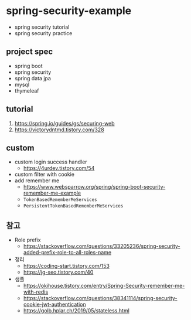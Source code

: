 # spring-security-example

* spring security tutorial
* spring security practice

## project spec

* spring boot
* spring security
* spring data jpa
* mysql
* thymeleaf

## tutorial

1. https://spring.io/guides/gs/securing-web
1. https://victorydntmd.tistory.com/328

## custom

* custom login success handler
  * https://4urdev.tistory.com/54
* custom filter with cookie
* add remember me 
  * https://www.websparrow.org/spring/spring-boot-security-remember-me-example
  * `TokenBasedRememberMeServices`
  * `PersistentTokenBasedRememberMeServices`

## 참고

* Role prefix
  * https://stackoverflow.com/questions/33205236/spring-security-added-prefix-role-to-all-roles-name
* 정리
  * https://coding-start.tistory.com/153
  * https://jg-seo.tistory.com/40
* 샘플
  * https://okihouse.tistory.com/entry/Spring-Security-remember-me-with-redis
  * https://stackoverflow.com/questions/38341114/spring-security-cookie-jwt-authentication
  * https://golb.hplar.ch/2019/05/stateless.html
